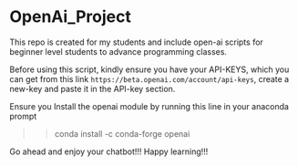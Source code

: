 # OpenAi_Project
This repo is created for my students and include open-ai scripts for beginner level students to advance programming classes.

Before using this script, kindly ensure you have your API-KEYS, which you can get from this link `https://beta.openai.com/account/api-keys`, create a new-key and paste it in the API-key section.

Ensure you Install the openai module by running this line in your anaconda prompt
>> conda install -c conda-forge openai

Go ahead and enjoy your chatbot!!!
Happy learning!!!
